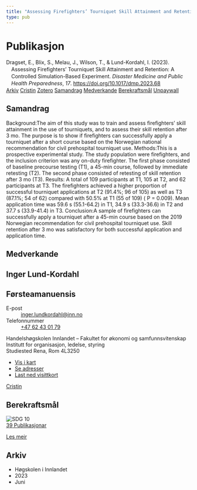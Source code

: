 ```yaml
---
title: "Assessing Firefighters’ Tourniquet Skill Attainment and Retention: A Controlled Simulation-Based Experiment"
type: pub
---
```

<h1>Publikasjon</h1>
<article id="csl-bib-container-G2LC7ZPM" class="csl-bib-container">
  <div class="csl-bib-body" style="line-height: 1.35; padding-left: 1em; text-indent:-1em;">
  <div class="csl-entry">Dragset, E., Blix, S., Melau, J., Wilson, T., &amp; Lund-Kordahl, I. (2023). Assessing Firefighters&#x2019; Tourniquet Skill Attainment and Retention: A Controlled Simulation-Based Experiment. <i>Disaster Medicine and Public Health Preparedness</i>, <i>17</i>. <a href="https://doi.org/10.1017/dmp.2023.68">https://doi.org/10.1017/dmp.2023.68</a></div>
</div>
  <div class="csl-bib-buttons">
    <a href="#taxonomy-article-G2LC7ZPM" class="csl-bib-button">Arkiv</a>
    <a href="https://app.cristin.no/results/show.jsf?id=2154901" alt="Cristin URL" class="csl-bib-button">Cristin</a>
    <a href="http://zotero.org/groups/5022929/items/G2LC7ZPM" alt="Zotero URL" class="csl-bib-button">Zotero</a>
    <a href="#abstract-article-G2LC7ZPM" class="csl-bib-button">Samandrag</a>
    <a href="#contributors-article-G2LC7ZPM" class="csl-bib-button">Medverkande</a>
    <a href="#sdg-article-G2LC7ZPM" class="csl-bib-button">Berekraftsmål</a>
    <a href="https://www.cambridge.org/core/services/aop-cambridge-core/content/view/E25CDBF3A37CEC821B635DA9992256DC/S193578932300068Xa.pdf/div-class-title-assessing-firefighters-tourniquet-skill-attainment-and-retention-a-controlled-simulation-based-experiment-div.pdf" class="csl-bib-button">Unpaywall</a>
  </div>
  <div id="csl-bib-meta-container-G2LC7ZPM"></div>
</article>
<div id="csl-bib-meta-G2LC7ZPM" class="csl-bib-meta">
  <article id="abstract-article-G2LC7ZPM" class="abstract-article">
    <h1>Samandrag</h1>
    Background:The aim of this study was to train and assess firefighters’ skill attainment in the use of tourniquets, and to assess their skill retention after 3 mo. The purpose is to show if firefighters can successfully apply a tourniquet after a short course based on the Norwegian national recommendation for civil prehospital tourniquet use. Methods:This is a prospective experimental study. The study population were firefighters, and the inclusion criterion was any on-duty firefighter. The first phase consisted of baseline precourse testing (T1), a 45-min course, followed by immediate retesting (T2). The second phase consisted of retesting of skill retention after 3 mo (T3). Results: A total of 109 participants at T1, 105 at T2, and 62 participants at T3. The firefighters achieved a higher proportion of successful tourniquet applications at T2 (91.4%; 96 of 105) as well as T3 (87.1%; 54 of 62) compared with 50.5% at T1 (55 of 109) ( P = 0.009). Mean application time was 59.6 s (55.1-64.2) in T1, 34.9 s (33.3-36.6) in T2 and 37.7 s (33.9-41.4) in T3. Conclusion:A sample of firefighters can successfully apply a tourniquet after a 45-min course based on the 2019 Norwegian recommendation for civil prehospital tourniquet use. Skill retention after 3 mo was satisfactory for both successful application and application time.
  </article>
  <article id="contributors-article-G2LC7ZPM" class="contributors-article">
    <h1>Medverkande</h1>
    <div class="personas">
<div class="vrtx-hinn-person-card">
<div class="photo">
<i class="lar la-user-circle missing-person"></i>
</div>
<div class="info">
<hgroup><h1>Inger Lund-Kordahl</h1>
<h2>Førsteamanuensis</h2>
</hgroup><dl>
<dt>E-post</dt>
<dd>
<a href="mailto:inger.lundkordahl@inn.no">inger.lundkordahl@inn.no</a>
</dd>
<dt>Telefonnummer</dt>
<dd><a href="tel:+4762430179">
+47 62 43 01 79
</a></dd>
</dl>
<p>
Handelshøgskolen Innlandet – Fakultet for økonomi og samfunnsvitenskap<br>
Institutt for organisasjon, ledelse, styring<br>
Studiested Rena,
Rom 4L3250
</p>
<ul class="vrtx-hinn-links">
<li><a href="https://www.google.com/maps?q=60.88177,11.53669">Vis i kart</a></li>
<li><a href="https://www.inn.no/finn-en-ansatt/inger-lundkordahl.html#vrtx-hinn-addresses">Se adresser</a></li>
<li><a href="https://www.inn.no/finn-en-ansatt/inger-lundkordahl.html?vrtx=vcf">Last ned visittkort</a></li>
</ul>
</div>
</div>
<a href="https://app.cristin.no/persons/show.jsf?id=4366" alt="Cristin URL" class="personas-cristin">Cristin</a>
</div>
  </article>
  <article id="sdg-article-G2LC7ZPM" class="sdg-article">
    <h1>Berekraftsmål</h1>
    <div class="sdg-container"><div id="sdg10" class="sdg">
<img src="{{< params subfolder >}}images/sdg/sdg10_no.png" class="image" alt="SDG 10">
<div class="sdg-overlay">
<a href="{{< params subfolder >}}no/archive/?sdg=10#archive" class="sdg-publication-count"><span>39</span> Publikasjonar</a>
<p><a href="https://www.fn.no/om-fn/fns-baerekraftsmaal/mindre-ulikhet?lang=nno-NO" class="sdg-read-more">Les meir</a></p>
</div>
</div></div>
  </article>
  <article id="taxonomy-article-G2LC7ZPM" class="taxonomy-article">
    <h1>Arkiv</h1>
    <ul>
      <li>Høgskolen i Innlandet</li>
      <li>2023</li>
      <li>Juni</li>
    </ul>
  </article>
</div>
